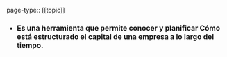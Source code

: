 page-type:: [[topic]]
- ### Es una herramienta que permite conocer y planificar Cómo está estructurado el capital de una empresa a lo largo del tiempo.


